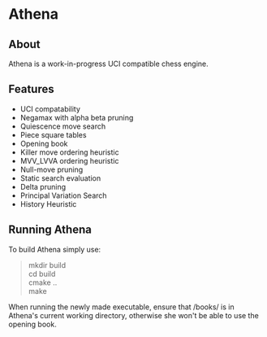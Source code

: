 # Athena

## About
Athena is a work-in-progress UCI compatible chess engine.

## Features
* UCI compatability
* Negamax with alpha beta pruning
* Quiescence move search
* Piece square tables
* Opening book
* Killer move ordering heuristic
* MVV_LVVA ordering heuristic
* Null-move pruning
* Static search evaluation
* Delta pruning
* Principal Variation Search
* History Heuristic

## Running Athena
To build Athena simply use:
>mkdir build<br/>
>cd build<br/>
>cmake ..<br/>
>make<br/>

When running the newly made executable, ensure that /books/ is in Athena's current working directory, otherwise she won't be able to use the opening book. 
